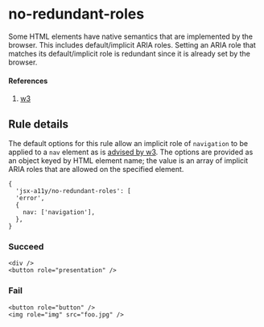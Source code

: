 # no-redundant-roles

Some HTML elements have native semantics that are implemented by the browser. This includes default/implicit ARIA roles. Setting an ARIA role that matches its default/implicit role is redundant since it is already set by the browser.

#### References
1. [w3](https://www.w3.org/TR/html5/dom.html#aria-role-attribute)

## Rule details

The default options for this rule allow an implicit role of `navigation` to be applied to a `nav` element as is [advised by w3](https://www.w3.org/WAI/GL/wiki/Using_HTML5_nav_element#Example:The_.3Cnav.3E_element). The options are provided as an object keyed by HTML element name; the value is an array of implicit ARIA roles that are allowed on the specified element.

```
{
  'jsx-a11y/no-redundant-roles': [
  'error',
  {
    nav: ['navigation'],
  },
}
```

### Succeed
```
<div />
<button role="presentation" />
```

### Fail
```
<button role="button" />
<img role="img" src="foo.jpg" />

```
